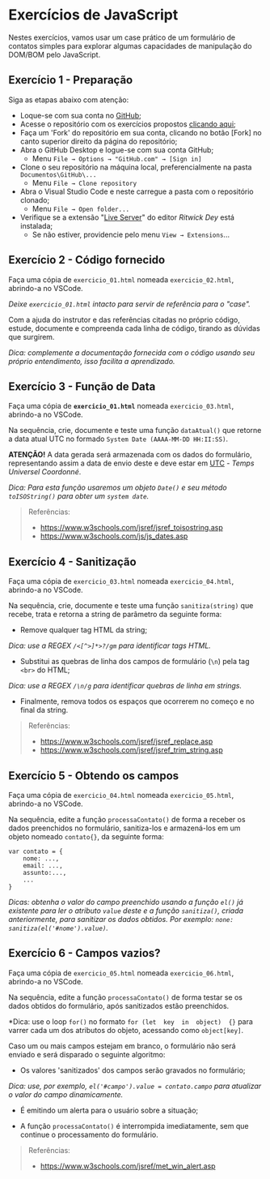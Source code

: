 
# Exercícios de JavaScript
Nestes exercícios, vamos usar um case prático de um formulário de contatos simples para explorar algumas capacidades de manipulação do DOM/BOM pelo JavaScript. 

## Exercício 1 - Preparação
Siga as etapas abaixo com atenção:
- Loque-se  com sua conta no [GitHub](https://github.com/);
- Acesse o repositório com os exercícios propostos [clicando aqui](https://github.com/Luferat/JavaScript_DOM_Exercices_01);
- Faça um 'Fork' do repositório em sua conta, clicando no botão [Fork] no canto superior direito da página do repositório;
- Abra o GitHub Desktop e logue-se com sua conta GitHub;
   - Menu `File → Options → "GitHub.com" → [Sign in]`
- Clone o seu repositório na máquina local, preferencialmente na pasta `Documentos\GitHub\...`
  - Menu `File → Clone repository`
- Abra o Visual Studio Code e neste carregue a pasta com o repositório clonado;
  - Menu `File → Open folder...`
- Verifique se a extensão "[Live Server](https://marketplace.visualstudio.com/items?itemName=ritwickdey.LiveServer)" do editor *Ritwick Dey* está instalada;
  - Se não estiver, providencie pelo menu `View → Extensions`...  

## Exercício 2 - Código fornecido
Faça uma cópia de `exercicio_01.html` nomeada `exercicio_02.html`, abrindo-a no VSCode.

*Deixe `exercicio_01.html` intacto para servir de referência para o "case".*

Com a ajuda do instrutor e das referências citadas no próprio código, estude, documente e compreenda cada linha de código, tirando as dúvidas que surgirem.

*Dica: complemente a documentação fornecida com o código usando seu próprio entendimento, isso facilita a aprendizado.*

## Exercício 3 - Função de Data
Faça uma cópia de **`exercicio_01.html`** nomeada `exercicio_03.html`, abrindo-a no VSCode.

Na sequência, crie, documente e teste uma função `dataAtual()` que retorne a data atual UTC no formado `System Date (AAAA-MM-DD HH:II:SS)`. 

**ATENÇÃO!** A data gerada será armazenada com os dados do formulário, representando assim a data de envio deste e deve estar em [UTC](https://pt.wikipedia.org/wiki/Tempo_Universal_Coordenado) - *Temps Universel Coordonné*.

*Dica: Para esta função usaremos um objeto `Date()` e seu método `toISOString()` para obter um `system date`.*

> Referências: 
> - https://www.w3schools.com/jsref/jsref_toisostring.asp
> - https://www.w3schools.com/js/js_dates.asp


## Exercício 4 - Sanitização

Faça uma cópia de `exercicio_03.html` nomeada `exercicio_04.html`, abrindo-a no VSCode.  

Na sequência, crie, documente e teste uma função `sanitiza(string)` que recebe, trata e retorna a string de parâmetro da seguinte forma:

- Remove qualquer tag HTML da string;

*Dica: use a REGEX `/<[^>]*>?/gm` para identificar tags HTML.*
 - Substitui as quebras de linha dos campos de formulário (`\n`) pela tag `<br>` do HTML;
 
*Dica: use a REGEX `/\n/g` para identificar quebras de linha em strings.*
- Finalmente, remova todos os espaços que ocorrerem no começo e no final da string.
>Referências:
> - https://www.w3schools.com/jsref/jsref_replace.asp
> - https://www.w3schools.com/jsref/jsref_trim_string.asp

## Exercício 5 - Obtendo os campos
Faça uma cópia de `exercicio_04.html` nomeada `exercicio_05.html`, abrindo-a no VSCode.

Na sequência, edite a função `processaContato()` de forma a receber os dados preenchidos no formulário, sanitiza-los e armazená-los em um objeto nomeado `contato{}`, da seguinte forma:
   
    var contato = {
        nome: ...,
        email: ...,
        assunto:...,
        ...
    }
*Dicas: obtenha o valor do campo preenchido usando a função `el()` já existente para ler o atributo `value` deste e a função `sanitiza()`, criada anteriormente, para sanitizar os dados obtidos. Por exemplo: `none: sanitiza(el('#nome').value)`.*

## Exercício 6 - Campos vazios?
Faça uma cópia de `exercicio_05.html` nomeada `exercicio_06.html`, abrindo-a no VSCode.

Na sequência, edite a função `processaContato()` de forma testar se os dados obtidos do formulário, após sanitizados estão preenchidos. 

*Dica: use o loop `for()` no formato `for (let  key  in  object)  {}` para varrer cada um dos atributos do objeto, acessando como `object[key]`.

Caso um ou mais campos estejam em branco, o formulário não será enviado e será disparado o seguinte algoritmo:

 - Os valores 'sanitizados' dos campos serão gravados no formulário;
 
*Dica: use, por exemplo, `el('#campo').value = contato.campo` para atualizar o valor do campo dinamicamente.*

- É emitindo um alerta para o usuário sobre a situação;

- A função `processaContato()` é interrompida imediatamente, sem que continue o processamento do formulário. 

> Referências:
> - https://www.w3schools.com/jsref/met_win_alert.asp


